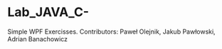 # Lab_JAVA_C-
Simple WPF Exercisses.
Contributors:
Paweł Olejnik, Jakub Pawłowski, Adrian Banachowicz
